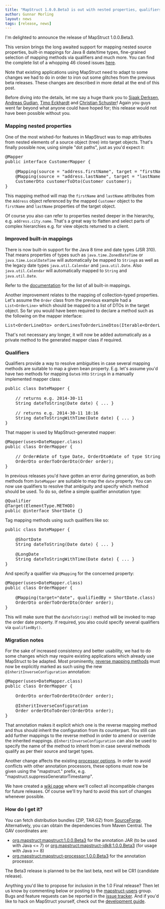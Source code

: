 ```yaml
---
title: "MapStruct 1.0.0.Beta3 is out with nested properties, qualifiers and more"
author: Gunnar Morling
layout: news
tags: [release, news]
---
```


I'm delighted to announce the release of MapStruct 1.0.0.Beta3.

This version brings the long awaited support for mapping nested source properties, built-in mappings for Java 8 date/time types, fine-grained selection of mapping methods via qualifiers and much more. You can find the complete list of a whopping 46 closed issues [here](https://github.com/mapstruct/mapstruct/issues?page=2&q=milestone%3A1.0.0.Beta3+is%3Aclosed).

Note that existing applications using MapStruct need to adapt to some changes we had to do in order to iron out some glitches from the previous beta releases. These changes are described in more detail at the end of this post.

Before diving into the details, let me say a huge thank you to [Sjaak Derksen](https://github.com/sjaakd/), [Andreas Gudian](https://github.com/agudian), [Timo Eckhardt](https://github.com/timoe) and [Christian Schuster](https://github.com/chschu)! Again you guys went far beyond what anyone could have hoped for; this release would not have been possible without you.

### Mapping nested properties

One of the most wished-for features in MapStruct was to map attributes from nested elements of a source object (tree) into target objects. That's finally possible now, using simple "dot paths", just as you'd expect it:

<pre class="prettyprint linenums">
@Mapper
public interface CustomerMapper {

    @Mapping(source = "address.firstName", target = "firstName")
    @Mapping(source = "address.lastName", target = "lastName")
    CustomerDto customerToDto(Customer customer);
}
</pre>

This mapping method will map the `firstName` and `lastName` attributes from the `Address` object referenced by the mapped `Customer` object to the `firstName` and `lastName` properties of the target object.

Of course you also can refer to properties nested deeper in the hierarchy, e.g. `address.city.name`. That's a great way to flatten and select parts of complex hierarchies e.g. for view objects returned to a client.

### Improved built-in mappings

There is now built-in support for the Java 8 time and date types (JSR 310). That means properties of types such as `java.time.ZonedDateTime` or `java.time.LocalDateTime` will automatically be mapped to `String`s as well as the legacy date types `java.util.Calendar` and `java.util.Date`. Also `java.util.Calendar` will automatically mapped to `String` and `java.util.Date`.

Refer to the [documentation](/documentation/#section-05) for the list of all built-in mappings.

Another improvement relates to the mapping of collection-typed properties. Let's assume the `Order` class from the previous example had a `List<OrderLine>` which should be mapped to a list of DTOs in the target object. So far you would have been required to declare a method such as the following on the mapper interface:

<pre class="prettyprint linenums">
List&lt;OrderLineDto&gt; orderLinesToOrderLineDtos(Iterable&lt;OrderLine&gt; orderLines);
</pre>

That's not necessary any longer, it will now be added automatically as a private method to the generated mapper class if required.

### Qualifiers

Qualifiers provide a way to resolve ambiguities in case several mapping methods are suitable to map a given bean property. E.g. let's assume you'd have two methods for mapping `Date`s into `String`s in a manually implemented mapper class:

<pre class="prettyprint linenums">
public class DateMapper {

    // returns e.g. 2014-30-11
    String dateToString(Date date) { ... }

    // returns e.g. 2014-30-11 18:16
    String dateToStringWithTime(Date date) { ... }
}
</pre>

That mapper is used by MapStruct-generated mapper:

<pre class="prettyprint linenums">
@Mapper(uses=DateMapper.class)
public class OrderMapper {

    // Order#date of type Date, OrderDto#date of type String
    OrderDto orderToOrderDto(Order order);
}
</pre>

In previous releases you'd have gotten an error during generation, as both methods from `DateMapper` are suitable to map the `date` property. You can now use qualifiers to resolve that ambiguity and specify which method should be used. To do so, define a simple qualifier annotation type:

<pre class="prettyprint linenums">
@Qualifier
@Target(ElementType.METHOD)
public @interface ShortDate {}
</pre>

Tag mapping methods using such qualifiers like so:

<pre class="prettyprint linenums">
public class DateMapper {

    @ShortDate
    String dateToString(Date date) { ... }

    @LongDate
    String dateToStringWithTime(Date date) { ... }
}
</pre>

And specify a qualifier via `@Mapping` for the concerned property:

<pre class="prettyprint linenums">
@Mapper(uses=DateMapper.class)
public class OrderMapper {

    @Mapping(target="date", qualifiedBy = ShortDate.class)
    OrderDto orderToOrderDto(Order order);
}
</pre>

This will make sure that the `dateToString()` method will be invoked to map the order date property. If required, you also could specify several qualifiers via `qualifiedBy()`.

### Migration notes

For the sake of increased consistency and better usability, we had to do some changes which may require existing applications which already use MapStruct to be adapted. Most prominently, [reverse mapping methods](/documentation/#section-10) must now be explicitly marked as such using the new `@InheritInverseConfiguration` annotation:

<pre class="prettyprint linenums">
@Mapper(uses=DateMapper.class)
public class OrderMapper {

    OrderDto orderToOrderDto(Order order);

    @InheritInverseConfiguration
    Order orderDtoToOrder(OrderDto order);
}
</pre>

That annotation makes it explicit which one is the reverse mapping method and thus should inherit the configuration from its counterpart. You still can add further mappings to the reverse method in order to amend or override the inherited mappings. `@InheritInverseConfiguration` can also be used to specify the name of the method to inherit from in case several methods qualify as per their source and target types.

Another change affects the existing [processor options](http://localhost:9009/documentation/#section-02-01). In order to avoid conflicts with other annotation processors, these options must now be given using the "mapstruct." prefix, e.g. "mapstruct.suppressGeneratorTimestamp".

We have created a [wiki page](https://github.com/mapstruct/mapstruct/wiki/Migration-notes) where we'll collect all incompatible changes for future releases. Of course we'll try hard to avoid this sort of changes whenever possible.

### How do I get it?

You can fetch distribution bundles (ZIP, TAR.GZ) from [SourceForge](http://sourceforge.net/projects/mapstruct/files/1.0.0.Beta3/). Alternatively, you can obtain the dependencies from Maven Central. The GAV coordinates are:

* [org.mapstruct:mapstruct:1.0.0.Beta3](http://search.maven.org/#artifactdetails&#124;org.mapstruct&#124;mapstruct&#124;1.0.0.Beta3&#124;jar) for the annotation JAR (to be used with Java <= 7) or [org.mapstruct:mapstruct-jdk8:1.0.0.Beta3](http://search.maven.org/#artifactdetails&#124;org.mapstruct&#124;mapstruct-jdk8&#124;1.0.0.Beta3&#124;jar) (for usage with Java >= 8)
* [org.mapstruct:mapstruct-processor:1.0.0.Beta3](http://search.maven.org/#artifactdetails&#124;org.mapstruct&#124;mapstruct-processor&#124;1.0.0.Beta3&#124;jar) for the annotation processor.

The Beta3 release is planned to be the last beta, next will be CR1 (candidate release).

Anything you'd like to propose for inclusion in the 1.0 Final release? Then let us know by commenting below or posting to the [mapstruct-users](https://groups.google.com/forum/?fromgroups#!forum/mapstruct-users) group. Bugs and feature requests can be reported in the [issue tracker](https://github.com/mapstruct/mapstruct/issues). And if you'd like to hack on MapStruct yourself, check out the [development guide](/contributing).

